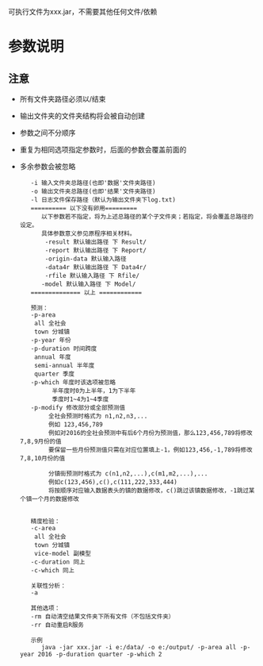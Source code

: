 可执行文件为xxx.jar，不需要其他任何文件/依赖

# 参数说明
## 注意
  - 所有文件夹路径必须以/结束
  - 输出文件夹的文件夹结构将会被自动创建
  - 参数之间不分顺序
  - 重复为相同选项指定参数时，后面的参数会覆盖前面的
  - 多余参数会被忽略
 
           -i 输入文件夹总路径(也即'数据'文件夹路径)
           -o 输出文件夹总路径(也即'结果'文件夹路径)
           -l 日志文件保存路径（默认为输出文件夹下log.txt)
           ========== 以下没有卵用=========
              以下参数若不指定，将为上述总路径的某个子文件夹；若指定，将会覆盖总路径的设定。
              具体参数意义参见原程序相关材料。
  			   -result 默认输出路径 下 Result/
  			   -report 默认输出路径 下 Report/
  			   -origin-data 默认输入路径
  			   -data4r 默认输出路径 下 Data4r/
  			   -rfile 默认输入路径 下 Rfile/
              -model 默认输入路径 下 Model/
           ============== 以上 ============
 
           预测：
           -p-area
           	all 全社会
           	town 分城镇
           -p-year 年份
           -p-duration 时间跨度
           	annual 年度
           	semi-annual 半年度
           	quarter 季度
           -p-which 年度时该选项被忽略
           		 半年度时0为上半年，1为下半年
           		 季度时1~4为1~4季度
           -p-modify 修改部分或全部预测值
           		全社会预测时格式为 n1,n2,n3,...
           		例如 123,456,789
           		例如对2016的全社会预测中有后6个月份为预测值，那么123,456,789将修改7,8,9月份的值
           		要保留一些月份预测值只需在对应位置填上-1，例如123,456,-1,789将修改7,8,10月份的值
           
           		分镇街预测时格式为 c(n1,n2,...),c(m1,m2,...),...
           		例如c(123,456),c(),c(111,222,333,444)
           		将按顺序对应输入数据表头的镇的数据修改，c()跳过该镇数据修改，-1跳过某个镇一个月的数据修改
    
 
           精度检验：
           -c-area
           	all 全社会
           	town 分城镇
           	vice-model 副模型
           -c-duration 同上
           -c-which 同上
 
           关联性分析：
           -a
 
           其他选项：
           -rm 自动清空结果文件夹下所有文件（不包括文件夹）
           -rr 自动重启R服务
 
           示例
              java -jar xxx.jar -i e:/data/ -o e:/output/ -p-area all -p-year 2016 -p-duration quarter -p-which 2
 
 
